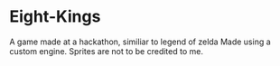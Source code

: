 # Eight-Kings
A game made at a hackathon, similiar to legend of zelda
Made using a custom engine.
Sprites are not to be credited to me.
